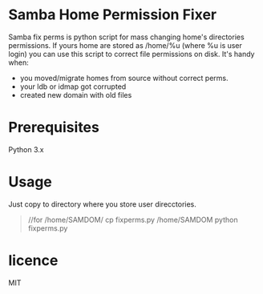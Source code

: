 # Samba Home Permission Fixer

Samba fix perms is python script for mass changing home's directories permissions.
If yours home are stored as /home/%u (where %u is user login) you can use this script to correct file permissions on disk. It's handy when:

  - you moved/migrate homes from source without correct perms.
  - your ldb or idmap got corrupted
  - created new domain with old files
  
# Prerequisites

Python 3.x

# Usage

Just copy to directory where you store user direcctories. 

> //for /home/SAMDOM/<login>
 cp fixperms.py /home/SAMDOM
 python fixperms.py

# licence
MIT
